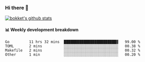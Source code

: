 ### Hi there 👋
[![bokket's github stats](https://github-readme-stats.vercel.app/api?username=bokket&show_icons=true&count_private=true)](https://github.com/anuraghazra/github-readme-stats)

#### :bar_chart: Weekly development breakdown
<!--START_SECTION:waka-->
```text
Go         11 hrs 32 mins  ████████████████████████▓   99.00 % 
TOML       2 mins          ░░░░░░░░░░░░░░░░░░░░░░░░░   00.38 % 
Makefile   2 mins          ░░░░░░░░░░░░░░░░░░░░░░░░░   00.32 % 
Other      1 min           ░░░░░░░░░░░░░░░░░░░░░░░░░   00.20 % 
```
<!--END_SECTION:waka-->
